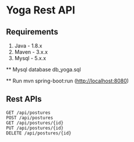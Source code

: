 # Yoga Rest API

## Requirements
1. Java - 1.8.x
2. Maven - 3.x.x
3. Mysql - 5.x.x

** Mysql database
db_yoga.sql

** Run
mvn spring-boot:run (<http://localhost:8080>)

## Rest APIs
    GET /api/postures
    POST /api/postures
    GET /api/postures/{id}
    PUT /api/postures/{id}
    DELETE /api/postures/{id}

